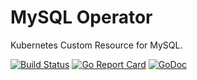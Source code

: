 # MySQL Operator
Kubernetes Custom Resource for MySQL.

[![Build Status](https://travis-ci.org/grtl/mysql-operator.svg?branch=master)](https://travis-ci.org/grtl/mysql-operator)
[![Go Report Card](https://goreportcard.com/badge/github.com/grtl/mysql-operator)](https://goreportcard.com/report/github.com/grtl/mysql-operator)
[![GoDoc](https://godoc.org/github.com/grtl/mysql-operator?status.svg)](https://godoc.org/github.com/grtl/mysql-operator)